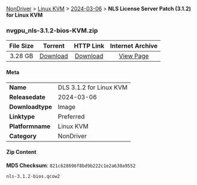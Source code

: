 
[NonDriver](/README.md)  >  [Linux KVM](/index/NonDriver/Linux_KVM.md)  >  [2024-03-06](/index/NonDriver/Linux_KVM/2024-03-06.md)  >  **NLS License Server Patch (3.1.2) for Linux KVM**


### nvgpu_nls-3.1.2-bios-KVM.zip

| **File Size** | **Torrent**  | **HTTP Link** | **Internet Archive** |
|:-------------:|:------------:|:-------------:|:--------------------:|
| 3.28 GB |  [Download](https://archive.org/download/nvgpu_nls-3.1.2-bios-KVM.zip/nvgpu_nls-3.1.2-bios-KVM.zip_archive.torrent)       | [Download](https://archive.org/compress/nvgpu_nls-3.1.2-bios-KVM.zip) | [View Page](https://archive.org/details/nvgpu_nls-3.1.2-bios-KVM.zip)       |

#### Meta

<table>
<tr><td><strong>Name</strong></td><td>DLS 3.1.2 for Linux KVM</td></tr>
<tr><td><strong>Releasedate</strong></td><td>2024-03-06</td></tr>
<tr><td><strong>Downloadtype</strong></td><td>Image</td></tr>
<tr><td><strong>Linktype</strong></td><td>Preferred</td></tr>
<tr><td><strong>Platformname</strong></td><td>Linux KVM</td></tr>
<tr><td><strong>Category</strong></td><td>NonDriver</td></tr>
</table>

#### Zip Content

**MD5 Checksum**: `821c628696f8bd9b222c1e2a630a9552`

```text
nls-3.1.2-bios.qcow2
```